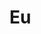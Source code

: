 # Eu
<div>
<a href= https://img.shields.io/badge/Codecov-F01F7A?style=for-the-badge&logo=Codecov&logoColor=white>
</div>

